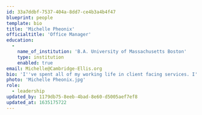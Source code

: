 ```yaml
---
id: 33a7ddbf-7537-404a-8dd7-ce4b3a4b4f47
blueprint: people
template: bio
title: 'Michelle Pheonix'
officialtitle: 'Office Manager'
education:
  -
    name_of_institution: 'B.A. University of Massachusetts Boston'
    type: institution
    enabled: true
email: Michelle@Cambridge-Ellis.org
bio: 'I''ve spent all of my working life in client facing services. I''ve been a clerk at a record store, a unit coordinator on a surgical ward, a spa owner and operator, and an admin of various stripes. I get a lot of pleasure and satisfaction from helping people, be it problem solving, gathering resources, putting people at ease, or just being a friendly ear. My interests lie in racial justice, LGBTQIA+ advocacy, science & technology, nail art, nature photography, and live music. I''m really pleased to be part of the leadership team at Cambridge-Ellis and look forward to many years of service to the community.'
photo: 'Michelle Pheonix.jpg'
role:
  - leadership
updated_by: 1179db75-8eeb-4bad-8e60-d5005aef7ef8
updated_at: 1635175722
---
```

